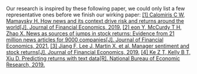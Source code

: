 Our research is inspired by these following paper, we could only list a few representative ones before we finish our wirking paper:
[[1] Calomiris C W, Mamaysky H. How news and its context drive risk and returns around the world[J]. Journal of Financial Economics, 2019.](https://www.nber.org/system/files/working_papers/w24430/w24430.pdf)
[[2] eon Y, McCurdy T H, Zhao X. News as sources of jumps in stock returns: Evidence from 21 million news articles for 9000 companies[J]. Journal of Financial Economics, 2021.](http://q3.pdfdo.com/Download/031822162733/031822162733.html)
[[3] Jiang F, Lee J, Martin X, et al. Manager sentiment and stock returns[J]. Journal of Financial Economics, 2019.](http://www.xiuminmartinwustl.com/papers/Jiang-Lee-Martin-Zhou-JFE-forthcoming.pdf)
[[4] Ke Z T, Kelly B T, Xiu D. Predicting returns with text data[R]. National Bureau of Economic Research, 2019.](https://www.nber.org/system/files/working_papers/w26186/w26186.pdf)